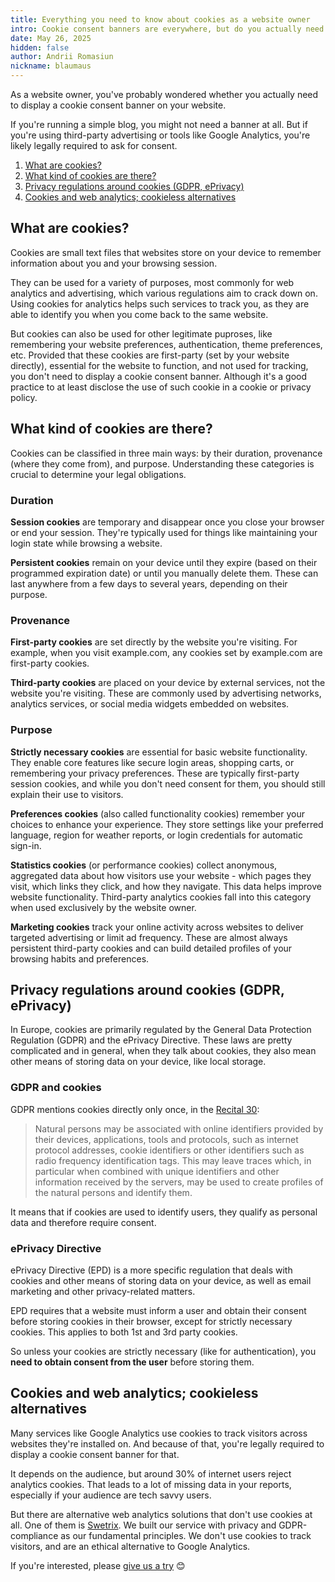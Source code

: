 ```yaml
---
title: Everything you need to know about cookies as a website owner
intro: Cookie consent banners are everywhere, but do you actually need one? This guide covers everything website owners need to know about cookies, privacy regulations, and cookieless analytics alternatives.
date: May 26, 2025
hidden: false
author: Andrii Romasiun
nickname: blaumaus
---
```


As a website owner, you've probably wondered whether you actually need to display a cookie consent banner on your website.

If you're running a simple blog, you might not need a banner at all. But if you're using third-party advertising or tools like Google Analytics, you're likely legally required to ask for consent.

<ol>
  <li>
    <a href="#what-are-cookies">
      What are cookies?
    </a>
  </li>
  <li>
    <a href="#what-kind-of-cookies-are-there">
      What kind of cookies are there?
    </a>
  </li>
  <li>
    <a href="#cookies-and-privacy-regulations">
      Privacy regulations around cookies (GDPR, ePrivacy)
    </a>
  </li>
  <li>
    <a href="#cookieless-alternatives">
      Cookies and web analytics; cookieless alternatives
    </a>
  </li>
</ol>

<h2 id="what-are-cookies">
  What are cookies?
</h2>

Cookies are small text files that websites store on your device to remember information about you and your browsing session.

They can be used for a variety of purposes, most commonly for web analytics and advertising, which various regulations aim to crack down on. Using cookies for analytics helps such services to track you, as they are able to identify you when you come back to the same website.

But cookies can also be used for other legitimate puproses, like remembering your website preferences, authentication, theme preferences, etc. Provided that these cookies are first-party (set by your website directly), essential for the website to function, and not used for tracking, you don't need to display a cookie consent banner. Although it's a good practice to at least disclose the use of such cookie in a cookie or privacy policy.

<h2 id="what-kind-of-cookies-are-there">
  What kind of cookies are there?
</h2>

Cookies can be classified in three main ways: by their duration, provenance (where they come from), and purpose. Understanding these categories is crucial to determine your legal obligations.

### Duration

**Session cookies** are temporary and disappear once you close your browser or end your session. They're typically used for things like maintaining your login state while browsing a website.

**Persistent cookies** remain on your device until they expire (based on their programmed expiration date) or until you manually delete them. These can last anywhere from a few days to several years, depending on their purpose.

### Provenance

**First-party cookies** are set directly by the website you're visiting. For example, when you visit example.com, any cookies set by example.com are first-party cookies.

**Third-party cookies** are placed on your device by external services, not the website you're visiting. These are commonly used by advertising networks, analytics services, or social media widgets embedded on websites.

### Purpose

**Strictly necessary cookies** are essential for basic website functionality. They enable core features like secure login areas, shopping carts, or remembering your privacy preferences. These are typically first-party session cookies, and while you don't need consent for them, you should still explain their use to visitors.

**Preferences cookies** (also called functionality cookies) remember your choices to enhance your experience. They store settings like your preferred language, region for weather reports, or login credentials for automatic sign-in.

**Statistics cookies** (or performance cookies) collect anonymous, aggregated data about how visitors use your website - which pages they visit, which links they click, and how they navigate. This data helps improve website functionality. Third-party analytics cookies fall into this category when used exclusively by the website owner.

**Marketing cookies** track your online activity across websites to deliver targeted advertising or limit ad frequency. These are almost always persistent third-party cookies and can build detailed profiles of your browsing habits and preferences.

<h2 id="cookies-and-privacy-regulations">
  Privacy regulations around cookies (GDPR, ePrivacy)
</h2>

In Europe, cookies are primarily regulated by the General Data Protection Regulation (GDPR) and the ePrivacy Directive. These laws are pretty complicated and in general, when they talk about cookies, they also mean other means of storing data on your device, like local storage.

### GDPR and cookies

GDPR mentions cookies directly only once, in the [Recital 30](https://gdpr.eu/recital-30-online-identifiers-for-profiling-and-identification/):

> Natural persons may be associated with online identifiers provided by their devices, applications, tools and protocols, such as internet protocol addresses, cookie identifiers or other identifiers such as radio frequency identification tags. This may leave traces which, in particular when combined with unique identifiers and other information received by the servers, may be used to create profiles of the natural persons and identify them.

It means that if cookies are used to identify users, they qualify as personal data and therefore require consent.

### ePrivacy Directive

ePrivacy Directive (EPD) is a more specific regulation that deals with cookies and other means of storing data on your device, as well as email marketing and other privacy-related matters.

EPD requires that a website must inform a user and obtain their consent before storing cookies in their browser, except for strictly necessary cookies. This applies to both 1st and 3rd party cookies.

So unless your cookies are strictly necessary (like for authentication), you **need to obtain consent from the user** before storing them.

<h2 id="cookieless-alternatives">
  Cookies and web analytics; cookieless alternatives
</h2>

Many services like Google Analytics use cookies to track visitors across websites they're installed on. And because of that, you're legally required to display a cookie consent banner for that.

It depends on the audience, but around 30% of internet users reject analytics cookies. That leads to a lot of missing data in your reports, especially if your audience are tech savvy users.

But there are alternative web analytics solutions that don't use cookies at all. One of them is [Swetrix](https://swetrix.com). We built our service with privacy and GDPR-compliance as our fundamental principles. We don't use cookies to track visitors, and are an ethical alternative to Google Analytics.

If you're interested, please [give us a try](https://swetrix.com) 😊

